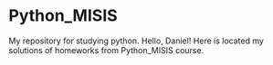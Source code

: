 # Python_MISIS
My repository for studying python.
Hello, Daniel!
Here is located my solutions of homeworks from Python_MISIS course.
